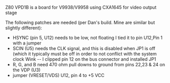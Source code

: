 Z80 VPD1B is a board for V9938/V9958 using CXA1645 for video output stage

The following patches are needed (per Dan's build. Mine are similar but slightly different):
- HSYNC (pin 5, U12) needs to be low, not floating I tied it to pin U12,Pin 1 with a jumper
- SCIN (U5) needs the CLK signal, and this is disabled when JP1 is off (which it typically must be off in order to not conflict with the system clock Wink
-- I clipped pin 12 on the bus connector and installed JP1
- R, G, and B need 470 ohm pull downs to ground from pins 22,23 & 24 on the VDP (U3)
- jumper (VRESET/VDS) U12, pin 4 to +5 VCC
